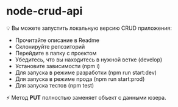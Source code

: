 # node-crud-api

💡 Вы можете запустить локальную версию CRUD приложения:

- Прочитайте описание в Readme
- Склонируйте репозиторий
- Перейдите в папку с проектом
- Убедитесь, что вы находитесь в нужной ветке (develop)
- Установите зависимости (npm i)
- Для запуска в режиме разработки (npm run start:dev)
- Для запуска в режиме прода (npm run start:prod)
- Для запуска тестов (npm test)

⚡ Метод **PUT** полностью заменяет объект с данными юзера.
